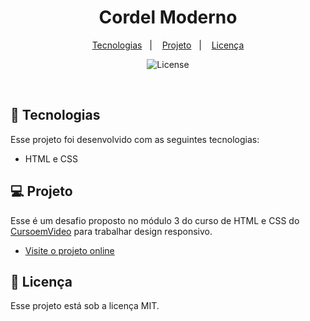 <h1 align="center"> Cordel Moderno </h1>


<p align="center">
  <a href="#-tecnologias">Tecnologias</a>&nbsp;&nbsp;&nbsp;|&nbsp;&nbsp;&nbsp;
  <a href="#-projeto">Projeto</a>&nbsp;&nbsp;&nbsp;|&nbsp;&nbsp;&nbsp;
  <a href="#memo-licença">Licença</a>
</p>

<p align="center">
  <img alt="License" src="https://img.shields.io/static/v1?label=license&message=MIT&color=49AA26&labelColor=000000">
</p>

<br>


## 🔌 Tecnologias

Esse projeto foi desenvolvido com as seguintes tecnologias:

- HTML e CSS

## 💻 Projeto

Esse é um desafio proposto no módulo 3 do curso de HTML e CSS do <a href="https://www.cursoemvideo.com/" target="_blank">CursoemVideo<a> para trabalhar design responsivo.

- [Visite o projeto online](https://doougg26.github.io/desafio-cordel)


## :memo: Licença

Esse projeto está sob a licença MIT.
 
